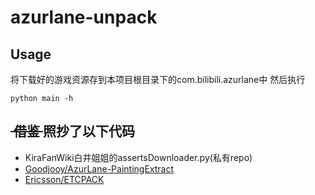 # azurlane-unpack
## Usage
将下载好的游戏资源存到本项目根目录下的com.bilibili.azurlane中
然后执行
```
python main -h
```
## ~~&nbsp;借鉴&nbsp;~~照抄了以下代码
- KiraFanWiki白井姐姐的assertsDownloader.py(私有repo)
- [Goodjooy/AzurLane-PaintingExtract](https://github.com/Goodjooy/AzurLane-PaintingExtract)
- [Ericsson/ETCPACK](https://github.com/Ericsson/ETCPACK)
